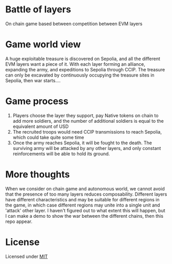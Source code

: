 # Battle of layers

On chain game based between competition between EVM layers

# Game world view

A huge exploitable treasure is discovered on Sepolia, and all the different EVM layers want a piece of it. With each layer forming an alliance, expanding the army, and expeditions to Sepolia through CCIP. The treasure can only be excavated by continuously occupying the treasure sites in Sepolia, then war starts....

# Game process

1. Players choose the layer they support, pay Native tokens on chain to add more soldiers, and the number of additional soldiers is equal to the equivalent amount of USD
2. The recruited troops would need CCIP transmissions to reach Sepolia, which could take quite some time
3. Once the army reaches Sepolia, it will be fought to the death. The surviving army will be attacked by any other layers, and only constant reinforcements will be able to hold its ground.

# More thoughts

When we consider on chain game and autonomous world, we cannot avoid that the presence of too many layers reduces composability. Different layers have different characteristics and may be suitable for different regions in the game, in which case different regions may unite into a single unit and 'attack' other layer. I haven't figured out to what extent this will happen, but I can make a demo to show the war between the different chains, then this repo appear.

# License

Licensed under [MIT](./LICENSE)